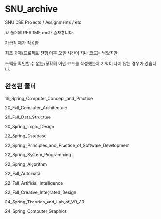 # SNU_archive
SNU CSE Projects / Assignments / etc

각 폴더에 README.md가 존재합니다.

가급적 제가 작성한 

최초 과제/프로젝트 진행 이후 오랜 시간이 지나 코드는 남았지만 

스펙을 확인할 수 없는/정확히 어떤 코드를 작성했는지 기억이 나지 않는 경우가 있습니다.

## 완성된 폴더

19_Spring_Computer_Concept_and_Practice

20_Fall_Computer_Architecture

20_Fall_Data_Structure

20_Spring_Logic_Design

22_Spring_Database

22_Spring_Principles_and_Practice_of_Software_Development

22_Spring_System_Programming

22_Spring_Algorithm

22_Fall_Automata

22_Fall_Artificial_Intelligence

22_Fall_Creative_Integrated_Design

24_Spring_Theories_and_Lab_of_VR_AR

24_Spring_Computer_Graphics
